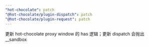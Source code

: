 ```yaml
---
"hot-chocolate": patch
"@hot-chocolate/plugin-dispatch": patch
"@hot-chocolate/plugin-request": patch
---
```


更新 hot-chocolate proxy window 的 has 逻辑；更新 dispatch 会抛出\_\_sandbox
